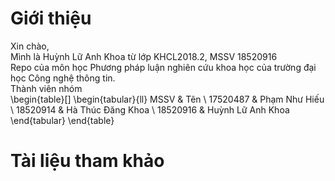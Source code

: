 # Giới thiệu
Xin chào,  
Mình là Huỳnh Lữ Anh Khoa từ lớp KHCL2018.2, MSSV 18520916  
Repo của môn học Phương pháp luận nghiên cứu khoa học của trường đại học Công nghệ thông tin.  
Thành viên nhóm  
\begin{table}[]
\begin{tabular}{ll}
MSSV     & Tên               \\
17520487 & Phạm Như Hiếu     \\
18520914 & Hà Thúc Đăng Khoa \\
18520916 & Huỳnh Lữ Anh Khoa
\end{tabular}
\end{table}
# Tài liệu tham khảo
